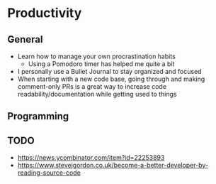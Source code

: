 # Productivity

## General

- Learn how to manage your own procrastination habits
	- Using a Pomodoro timer has helped me quite a bit
- I personally use a Bullet Journal to stay organized and focused
- When starting with a new code base, going through and making comment-only PRs is a great way to increase code readability/documentation while getting used to things

## Programming

## TODO

- https://news.ycombinator.com/item?id=22253893
- https://www.stevejgordon.co.uk/become-a-better-developer-by-reading-source-code
